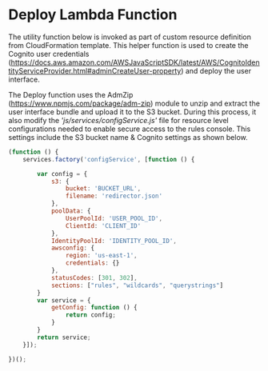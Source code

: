 # Deploy Lambda Function

The utility function below is invoked as part of custom resource definition from CloudFormation template. This helper function is used to create the Cognito user credentials (https://docs.aws.amazon.com/AWSJavaScriptSDK/latest/AWS/CognitoIdentityServiceProvider.html#adminCreateUser-property) and deploy the user interface.

The Deploy function uses the AdmZip (https://www.npmjs.com/package/adm-zip) module to unzip and extract the user interface bundle and upload it to the S3 bucket. During this process, it also modify the *'js/services/configService.js'* file for resource level configurations needed to enable secure access to the rules console. This settings include the S3 bucket name & Cognito settings as shown below.

```javascript
(function () {
    services.factory('configService', [function () {

        var config = {
            s3: {
                bucket: 'BUCKET_URL',
                filename: 'redirector.json'
            },
            poolData: {
                UserPoolId: 'USER_POOL_ID',
                ClientId: 'CLIENT_ID'
            },
            IdentityPoolId: 'IDENTITY_POOL_ID',
            awsconfig: {
                region: 'us-east-1',
                credentials: {}
            },
            statusCodes: [301, 302],
            sections: ["rules", "wildcards", "querystrings"]
        }
        var service = {
            getConfig: function () {
                return config;
            }
        }
        return service;
    }]);

})();
```
